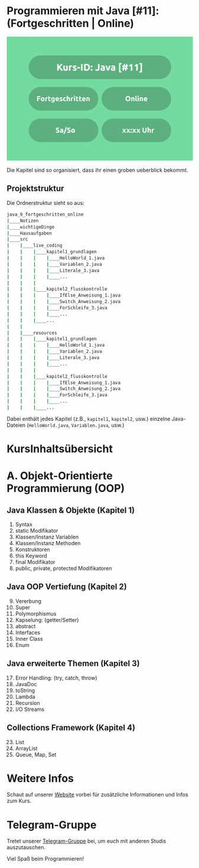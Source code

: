 # Programmieren mit Java [#11]: (Fortgeschritten | Online)

![Java 11](java_11.svg)

Die Kapitel sind so organisiert, dass ihr einen groben ueberblick bekommt.

## Projektstruktur

Die Ordnerstruktur sieht so aus:


```bash
java_9_fortgeschritten_online
|____Notizen
|____wichtigeDinge
|____Hausaufgaben
|____src
|    |____live_coding
|    |    |____kapitel1_grundlagen
|    |    |    |____HelloWorld_1.java
|    |    |    |____Variablen_2.java
|    |    |    |____Literale_3.java
|    |    |    |____...
|    |    |
|    |    |____kapitel2_flusskontrolle
|    |    |    |____IfElse_Anweisung_1.java
|    |    |    |____Switch_Anweisung_2.java
|    |    |    |____ForSchleife_3.java
|    |    |    |____...
|    |    |____...
|    |
|    |____resources
|    |    |____kapitel1_grundlagen
|    |    |    |____HelloWorld_1.java
|    |    |    |____Variablen_2.java
|    |    |    |____Literale_3.java
|    |    |    |____...
|    |    |
|    |    |____kapitel2_flusskontrolle
|    |    |    |____IfElse_Anweisung_1.java
|    |    |    |____Switch_Anweisung_2.java
|    |    |    |____ForSchleife_3.java
|    |    |    |____...
|    |    |____...
```

Dabei enthält jedes Kapitel (z.B., `kapitel1`, `kapitel2`, usw.) einzelne Java-Dateien (`HelloWorld.java`, `Variablen.java`, usw.)


# KursInhaltsübersicht

# A. Objekt-Orientierte Programmierung (OOP)

## Java Klassen & Objekte (Kapitel 1)
1. Syntax
2. static Modifikator
3. Klassen/Instanz Variablen
4. Klassen/Instanz Methoden
5. Konstruktoren
6. this Keyword
7. final Modifikator
8. public, private, protected Modifikatoren

## Java OOP Vertiefung (Kapitel 2) 
09. Vererbung
10. Super
11. Polymorphismus
12. Kapselung: (getter/Setter)
13. abstract
14. Interfaces
15. Inner Class
16. Enum

## Java erweiterte Themen (Kapitel 3)
17. Error Handling: (try, catch, throw)
18. JavaDoc
19. toString
20. Lambda
21. Recursion
22. I/O Streams

## Collections Framework (Kapitel 4)
23. List
24. ArrayList
25. Queue, Map, Set


# Weitere Infos

Schaut auf unserer [Website](https://www.mathcodelab.de/laufende_kurse/informatik_kurse/uni/java_11/java_11_generell.html) vorbei für zusätzliche Informationen und Infos zum Kurs.

# Telegram-Gruppe

Tretet unserer [Telegram-Gruppe](https://t.me/MathCodeLab/2608) bei, um euch mit anderen Studis auszutauschen.

Viel Spaß beim Programmieren!
